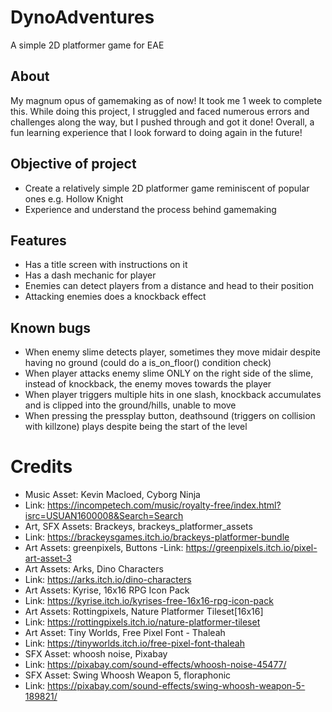 # DynoAdventures
 A simple 2D platformer game for EAE

 ## About
 My magnum opus of gamemaking as of now! It took me 1 week to complete this. While doing this project, I struggled and faced numerous errors and challenges along the way, but I pushed through and got it done! Overall, a fun learning experience that I look forward to doing again in the future!

 ## Objective of project
 - Create a relatively simple 2D platformer game reminiscent of popular ones e.g. Hollow Knight
 - Experience and understand the process behind gamemaking

 ## Features
 - Has a title screen with instructions on it
 - Has a dash mechanic for player
 - Enemies can detect players from a distance and head to their position
 - Attacking enemies does a knockback effect
 
 ## Known bugs
 - When enemy slime detects player, sometimes they move midair despite having no ground (could do a is_on_floor() condition check)
 - When player attacks enemy slime ONLY on the right side of the slime, instead of knockback, the enemy moves towards the player
 - When player triggers multiple hits in one slash, knockback accumulates and is clipped into the ground/hills, unable to move
 - When pressing the pressplay button, deathsound (triggers on collision with killzone) plays despite being the start of the level

 # Credits
- Music Asset: Kevin Macloed, Cyborg Ninja
- Link: https://incompetech.com/music/royalty-free/index.html?isrc=USUAN1600008&Search=Search
- Art, SFX Assets: Brackeys, brackeys_platformer_assets
- Link: https://brackeysgames.itch.io/brackeys-platformer-bundle
- Art Assets: greenpixels, Buttons
-Link: https://greenpixels.itch.io/pixel-art-asset-3
- Art Assets: Arks, Dino Characters
- Link: https://arks.itch.io/dino-characters
- Art Assets: Kyrise, 16x16 RPG Icon Pack
- Link: https://kyrise.itch.io/kyrises-free-16x16-rpg-icon-pack
- Art Assets: Rottingpixels, Nature Platformer Tileset[16x16]
- Link: https://rottingpixels.itch.io/nature-platformer-tileset
- Art Asset: Tiny Worlds, Free Pixel Font - Thaleah
- Link: https://tinyworlds.itch.io/free-pixel-font-thaleah
- SFX Asset: whoosh noise, Pixabay
- Link: https://pixabay.com/sound-effects/whoosh-noise-45477/
- SFX Asset: Swing Whoosh Weapon 5, floraphonic
- Link: https://pixabay.com/sound-effects/swing-whoosh-weapon-5-189821/
